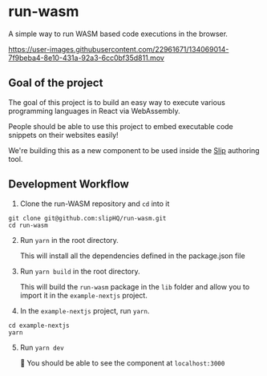 # run-wasm

A simple way to run WASM based code executions in the browser.

https://user-images.githubusercontent.com/22961671/134069014-7f9beba4-8e10-431a-92a3-6cc0bf35d811.mov

## Goal of the project

The goal of this project is to build an easy way to execute various programming languages in React via WebAssembly.

People should be able to use this project to embed executable code snippets on their websites easily!

We're building this as a new component to be used inside the [Slip](https://www.slip.so) authoring tool.

## Development Workflow

1. Clone the run-WASM repository and `cd` into it

```
git clone git@github.com:slipHQ/run-wasm.git
cd run-wasm
```

2. Run `yarn` in the root directory.

   This will install all the dependencies defined in the package.json file

3. Run `yarn build` in the root directory.

   This will build the `run-wasm` package in the `lib` folder and allow you to import it in the `example-nextjs` project.

4. In the `example-nextjs` project, run `yarn`.

```
cd example-nextjs
yarn
```

5. Run `yarn dev`

   🎉 You should be able to see the component at `localhost:3000`
